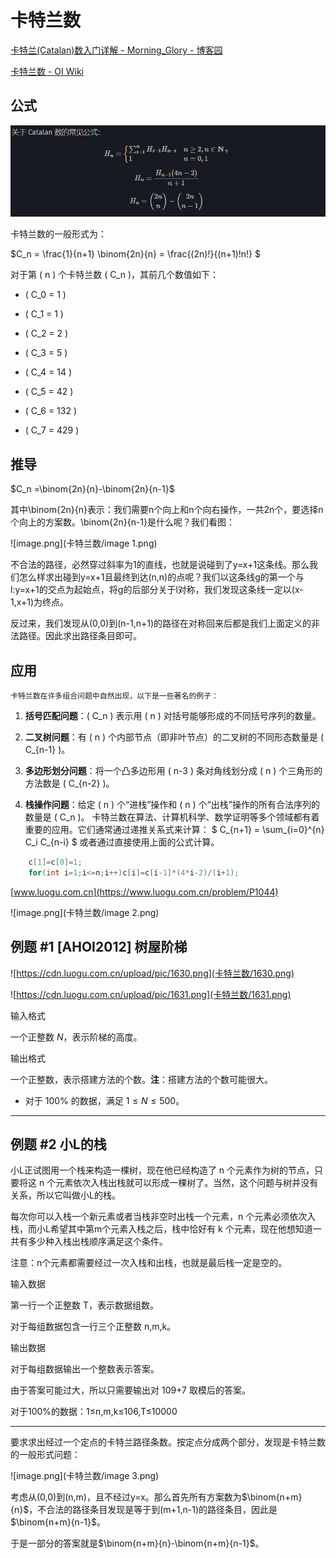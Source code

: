 # 卡特兰数

[卡特兰(Catalan)数入门详解 - Morning_Glory - 博客园](https://www.cnblogs.com/Morning-Glory/p/11747744.html)


[卡特兰数 - OI Wiki](https://oi-wiki.org/math/combinatorics/catalan/)


## 公式

![image.png](卡特兰数/image.png)

卡特兰数的一般形式为：

$C_n = \frac{1}{n+1} \binom{2n}{n} = \frac{(2n)!}{(n+1)!n!} $

对于第 ( n ) 个卡特兰数 ( C_n )，其前几个数值如下：

- ( C_0 = 1 )

- ( C_1 = 1 )

- ( C_2 = 2 )

- ( C_3 = 5 )

- ( C_4 = 14 )

- ( C_5 = 42 )

- ( C_6 = 132 )

- ( C_7 = 429 )

## 推导

$C_n =\binom{2n}{n}-\binom{2n}{n-1}$

其中\binom{2n}{n}表示：我们需要n个向上和n个向右操作，一共2n个，要选择n个向上的方案数。\binom{2n}{n-1}是什么呢？我们看图：

![image.png](卡特兰数/image 1.png)

不合法的路径，必然穿过斜率为1的直线，也就是说碰到了y=x+1这条线。那么我们怎么样求出碰到y=x+1且最终到达(n,n)的点呢？我们以这条线g的第一个与l:y=x+1的交点为起始点，将g的后部分关于l对称，我们发现这条线一定以(x-1,x+1)为终点。

反过来，我们发现从(0,0)到(n-1,n+1)的路径在对称回来后都是我们上面定义的非法路径。因此求出路径条目即可。



## 应用

    卡特兰数在许多组合问题中自然出现，以下是一些著名的例子：

1. **括号匹配问题**：( C_n ) 表示用 ( n ) 对括号能够形成的不同括号序列的数量。

2. **二叉树问题**：有 ( n ) 个内部节点（即非叶节点）的二叉树的不同形态数量是 ( C_{n-1} )。

3. **多边形划分问题**：将一个凸多边形用 ( n-3 ) 条对角线划分成 ( n ) 个三角形的方法数是 ( C_{n-2} )。

4. **栈操作问题**：给定 ( n ) 个“进栈”操作和 ( n ) 个“出栈”操作的所有合法序列的数量是 ( C_n )。
卡特兰数在算法、计算机科学、数学证明等多个领域都有着重要的应用。它们通常通过递推关系式来计算：
$ C_{n+1} = \sum_{i=0}^{n} C_i C_{n-i} $
或者通过直接使用上面的公式计算。

```C++
	c[1]=c[0]=1;
	for(int i=1;i<=n;i++)c[i]=c[i-1]*(4*i-2)/(i+1);
```

[www.luogu.com.cn](https://www.luogu.com.cn/problem/P1044)


![image.png](卡特兰数/image 2.png)

## 例题 #1 [AHOI2012] 树屋阶梯

![https://cdn.luogu.com.cn/upload/pic/1630.png](卡特兰数/1630.png)

![https://cdn.luogu.com.cn/upload/pic/1631.png](卡特兰数/1631.png)

输入格式

一个正整数 $N$，表示阶梯的高度。

输出格式

一个正整数，表示搭建方法的个数。**注**：搭建方法的个数可能很大。

- 对于 $100\%$ 的数据，满足 $1\le N\le 500$。

---



## 例题 #2 小L的栈

小L正试图用一个栈来构造一棵树，现在他已经构造了 n 个元素作为树的节点，只要将这 n 个元素依次入栈出栈就可以形成一棵树了。当然，这个问题与树并没有关系，所以它叫做小L的栈。

每次你可以入栈一个新元素或者当栈非空时出栈一个元素，n 个元素必须依次入栈，而小L希望其中第m个元素入栈之后，栈中恰好有 k 个元素，现在他想知道一共有多少种入栈出栈顺序满足这个条件。

注意：n个元素都需要经过一次入栈和出栈，也就是最后栈一定是空的。

输入数据

第一行一个正整数 T，表示数据组数。

对于每组数据包含一行三个正整数 n,m,k。

输出数据

对于每组数据输出一个整数表示答案。

由于答案可能过大，所以只需要输出对 109+7 取模后的答案。

对于100%的数据：1≤n,m,k≤106,T≤10000

---

要求求出经过一个定点的卡特兰路径条数。按定点分成两个部分，发现是卡特兰数的一般形式问题：

![image.png](卡特兰数/image 3.png)

考虑从(0,0)到(n,m)，且不经过y=x。那么首先所有方案数为$\binom{n+m}{n}$，不合法的路径条目发现是等于到(m+1,n-1)的路径条目，因此是$\binom{n+m}{n-1}$。

于是一部分的答案就是$\binom{n+m}{n}-\binom{n+m}{n-1}$。

